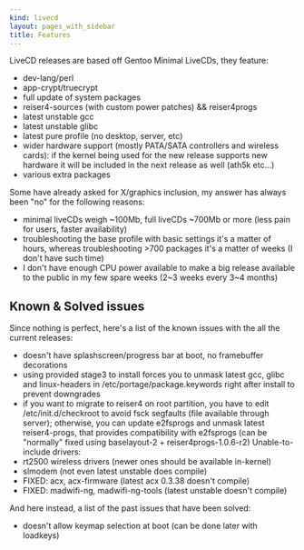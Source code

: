 ```yaml
---
kind: livecd
layout: pages_with_sidebar
title: Features
---
```

LiveCD releases are based off Gentoo Minimal LiveCDs, they feature:

* dev-lang/perl
* app-crypt/truecrypt
* full update of system packages 
* reiser4-sources (with custom power patches) && reiser4progs 
* latest unstable gcc
* latest unstable glibc
* latest pure profile (no desktop, server, etc)
* wider hardware support (mostly PATA/SATA controllers and wireless cards): if the kernel being used for the new release supports new hardware it will be included in the next release as well (ath5k etc...)
* various extra packages

Some have already asked for X/graphics inclusion, my answer has always been "no" for the following reasons:

* minimal liveCDs weigh ~100Mb, full liveCDs ~700Mb or more (less pain for users, faster availability)
* troubleshooting the base profile with basic settings it's a matter of hours, whereas troubleshooting >700 packages it's a matter of weeks (I don't have such time)
* I don't have enough CPU power available to make a big release available to the public in my few spare weeks (2~3 weeks every 3~4 months)

## Known & Solved issues
Since nothing is perfect, here's a list of the known issues with the all the current releases:

* doesn't have splashscreen/progress bar at boot, no framebuffer decorations
* using provided stage3 to install forces you to unmask latest gcc, glibc and linux-headers in /etc/portage/package.keywords right after install to prevent downgrades
* if you want to migrate to reiser4 on root partition, you have to edit /etc/init.d/checkroot to avoid fsck segfaults (file available through server); otherwise, you can update e2fsprogs and unmask latest reiser4-progs, that provides compatibility with e2fsprogs (can be "normally" fixed using baselayout-2 + reiser4progs-1.0.6-r2)
Unable-to-include drivers:
* rt2500 wireless drivers (newer ones should be available in-kernel)
* slmodem (not even latest unstable does compile)
* FIXED: acx, acx-firmware (latest acx 0.3.38 doesn't compile)
* FIXED: madwifi-ng, madwifi-ng-tools (latest unstable doesn't compile)

And here instead, a list of the past issues that have been solved:

* doesn't allow keymap selection at boot (can be done later with loadkeys)
